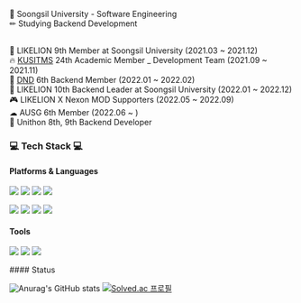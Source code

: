 🏫 Soongsil University - Software Engineering<br>
✏ Studying Backend Development <br><br>

🦁 LIKELION 9th Member at Soongsil University (2021.03 ~ 2021.12) <br>
🔥 [KUSITMS](https://cafe.naver.com/kusitms) 24th Academic Member _ Development Team (2021.09 ~ 2021.11) <br>
🌊 [DND](https://dnd.ac/) 6th Backend Member (2022.01 ~ 2022.02) <br>
🦁 LIKELION 10th Backend Leader at Soongsil University (2022.01 ~ 2022.12) <br>
🎮 LIKELION X Nexon MOD Supporters (2022.05 ~ 2022.09) <br>
☁ AUSG 6th Member (2022.06 ~ ) <br>
🎈 Unithon 8th, 9th Backend Developer <br>


<h3>💻 Tech Stack 💻</h3>
  
#### Platforms & Languages

<p>
  <img src="https://img.shields.io/badge/HTML5-E34F26?style=flat-square&logo=HTML5&logoColor=white"/> 
  <img src="https://img.shields.io/badge/CSS-1572B6?style=flat-square&logo=CSS3&logoColor=white"/> 
  <img src="https://img.shields.io/badge/JavaScript-F7DF1E?style=flat-square&logo=JavaScript&logoColor=white"/> 
  <img src="https://img.shields.io/badge/Java-339933?style=flat-square&logo=Java&logoColor=white"/> 
</p>
<p>
  <img src="https://img.shields.io/badge/Django-4479A1?style=flat-square&logo=Django&logoColor=white"/> 
  <img src="https://img.shields.io/badge/React-61DAFB?style=flat-square&logo=React&logoColor=black"/> 
  <img src="https://img.shields.io/badge/Node.js-339933?style=flat-square&logo=Node.js&logoColor=white"/> 
  <img src="https://img.shields.io/badge/Spring-6DB33F?style=flat-square&logo=Spring&logoColor=white"/> 
</p>

#### Tools
<p>
  <img src="https://img.shields.io/badge/Firebase-FFCA28?style=flat-square&logo=Node.js&logoColor=white"/> 
  <img src="https://img.shields.io/badge/Git-F05032?style=flat-square&logo=Git&logoColor=white"/> 
  <img src="https://img.shields.io/badge/Amazon AWS-232F3E?style=flat-square&logo=Amazon%20AWS&logoColor=white"/> 
</p>
</div>
#### Status

![Anurag's GitHub stats](https://github-readme-stats.vercel.app/api?username=Song-EunJu&show_icons=true&theme=dark) 
[![Solved.ac 프로필](http://mazassumnida.wtf/api/v2/generate_badge?boj=jd06280)](https://solved.ac/jd06280)
